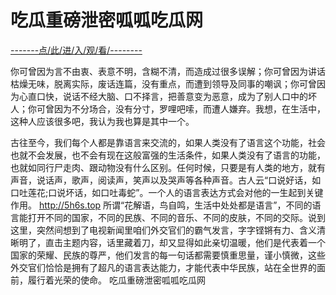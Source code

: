 # 吃瓜重磅泄密呱呱吃瓜网


<a href="https://8h9e.vip/">-------点/此/进/入/观/看/--------</a>


你可曾因为言不由衷、表意不明，含糊不清，而造成过很多误解；你可曾因为讲话枯燥无味，脱离实际，废话连篇，没有重点，而遭到领导及同事的嘲讽；你可曾因为心直口快，说话不经大脑、口不择言，把善意变为恶意，成为了别人口中的坏人；你可曾因为不分场合，没有分寸，罗哩吧嗦，而遭人嫌弃。我想，在生活中，这种人应该很多吧，我认为我也算是其中一个。

古往至今，我们每个人都是靠语言来交流的，如果人类没有了语言这个功能，社会也就不会发展，也不会有现在这般富强的生活条件，如果人类没有了语言的功能，也就如同行尸走肉、跟动物没有什么区别。任何时候，只要是有人类的地方，就有声音，说话声，歌声，阅读声，笑声以及哭声等各种声音。古人云“口说好话，如口吐莲花;口说坏话，如口吐毒蛇”。一个人的语言表达方式会对他的一生起到关键作用。
http://5h6s.top
所谓“花解语，鸟自鸣，生活中处处都是语言”，不同的语言能打开不同的国家，不同的民族、不同的音乐、不同的皮肤，不同的交际。说到这里，突然间想到了电视新闻里咱们外交官们的霸气发言，字字铿锵有力、含义清晰明了，直击主题内容，话里藏着刀，却又显得如此亲切温暖，他们是代表着一个国家的荣耀、民族的尊严，他们发言的每一句话都需要慎重思量，谨小慎微，这些外交官们恰恰是拥有了超凡的语言表达能力，才能代表中华民族，站在全世界的面前，履行着光荣的使命。
吃瓜重磅泄密呱呱吃瓜网
